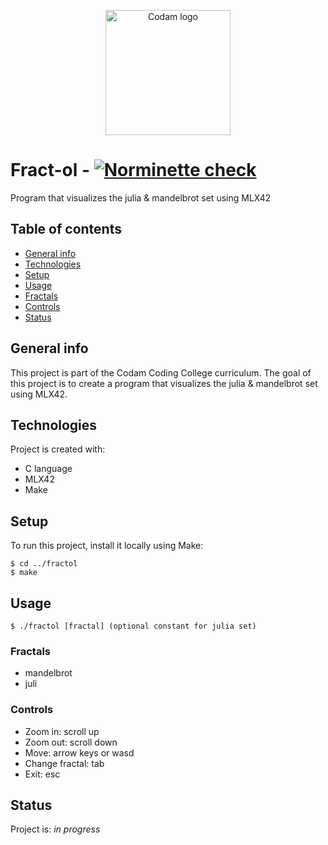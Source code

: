 <!-- background should be white and rounded corners -->
<p align="center">
  <img src="https://d33wubrfki0l68.cloudfront.net/eb7c586de8a2960c7c958dc46601035e531ed893/cd160/images/general/logo_codam_black-eb7c586d.png" alt="Codam logo" width="200"/>
</p>

# Fract-ol - [![Norminette check](https://github.com/lithiumox-codam/fractol/actions/workflows/norminette.yml/badge.svg)](https://github.com/lithiumox-codam/fractol/actions/workflows/norminette.yml) 
Program that visualizes the julia & mandelbrot set using MLX42

## Table of contents
* [General info](#general-info)
* [Technologies](#technologies)
* [Setup](#setup)
* [Usage](#usage)
* [Fractals](#fractals)
* [Controls](#controls)
* [Status](#status)

## General info
This project is part of the Codam Coding College curriculum. The goal of this project is to create a program that visualizes the julia & mandelbrot set using MLX42.

## Technologies
Project is created with:
* C language
* MLX42
* Make

## Setup
To run this project, install it locally using Make:

```
$ cd ../fractol
$ make
```

## Usage
```
$ ./fractol [fractal] (optional constant for julia set)
```

### Fractals
* mandelbrot
* juli

### Controls
* Zoom in: scroll up
* Zoom out: scroll down
* Move: arrow keys or wasd
* Change fractal: tab
* Exit: esc

## Status
Project is: _in progress_
